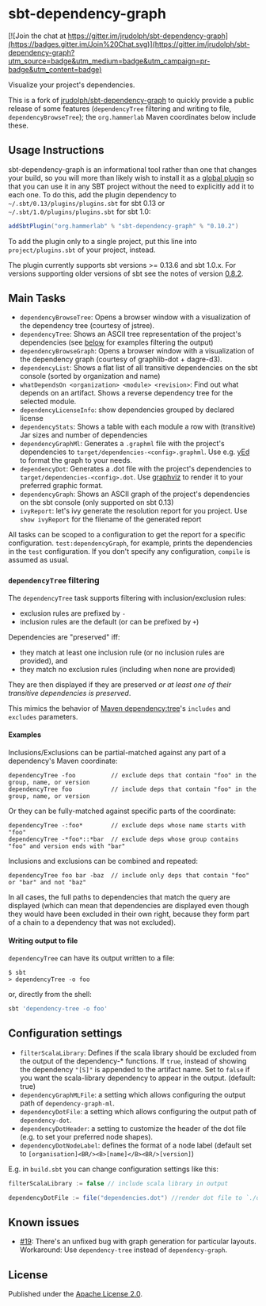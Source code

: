 # sbt-dependency-graph

[![Join the chat at https://gitter.im/jrudolph/sbt-dependency-graph](https://badges.gitter.im/Join%20Chat.svg)](https://gitter.im/jrudolph/sbt-dependency-graph?utm_source=badge&utm_medium=badge&utm_campaign=pr-badge&utm_content=badge)

Visualize your project's dependencies.

This is a fork of [jrudolph/sbt-dependency-graph](https://github.com/jrudolph/sbt-dependency-graph) to quickly provide a public release of some features (`dependencyTree` filtering and writing to file, `dependencyBrowseTree`); the `org.hammerlab` Maven coordinates below include these.

## Usage Instructions

sbt-dependency-graph is an informational tool rather than one that changes your build, so you will more than likely wish to
install it as a [global plugin] so that you can use it in any SBT project without the need to explicitly add it to each one. To do
this, add the plugin dependency to `~/.sbt/0.13/plugins/plugins.sbt` for sbt 0.13 or `~/.sbt/1.0/plugins/plugins.sbt` for sbt 1.0:

```scala
addSbtPlugin("org.hammerlab" % "sbt-dependency-graph" % "0.10.2")
```

To add the plugin only to a single project, put this line into `project/plugins.sbt` of your project, instead.

The plugin currently supports sbt versions >= 0.13.6 and sbt 1.0.x. For versions supporting older versions of sbt see
the notes of version [0.8.2](https://github.com/jrudolph/sbt-dependency-graph/tree/v0.8.2#compatibility-notes).

## Main Tasks

 * `dependencyBrowseTree`: Opens a browser window with a visualization of the dependency tree (courtesy of jstree).
 * `dependencyTree`: Shows an ASCII tree representation of the project's dependencies (see [below](#dependencyTree-filtering) for examples filtering the output)
 * `dependencyBrowseGraph`: Opens a browser window with a visualization of the dependency graph (courtesy of graphlib-dot + dagre-d3).
 * `dependencyList`: Shows a flat list of all transitive dependencies on the sbt console (sorted by organization and name)
 * `whatDependsOn <organization> <module> <revision>`: Find out what depends on an artifact. Shows a reverse dependency
   tree for the selected module.
 * `dependencyLicenseInfo`: show dependencies grouped by declared license
 * `dependencyStats`: Shows a table with each module a row with (transitive) Jar sizes and number of dependencies
 * `dependencyGraphMl`: Generates a `.graphml` file with the project's dependencies to `target/dependencies-<config>.graphml`.
   Use e.g. [yEd](http://www.yworks.com/en/products_yed_about.html) to format the graph to your needs.
 * `dependencyDot`: Generates a .dot file with the project's dependencies to `target/dependencies-<config>.dot`.
    Use [graphviz](http://www.graphviz.org/) to render it to your preferred graphic format.
 * `dependencyGraph`: Shows an ASCII graph of the project's dependencies on the sbt console (only supported on sbt 0.13)
 * `ivyReport`: let's ivy generate the resolution report for you project. Use
   `show ivyReport` for the filename of the generated report

All tasks can be scoped to a configuration to get the report for a specific configuration. `test:dependencyGraph`,
for example, prints the dependencies in the `test` configuration. If you don't specify any configuration, `compile` is
assumed as usual.

### `dependencyTree` filtering
The `dependencyTree` task supports filtering with inclusion/exclusion rules:

- exclusion rules are prefixed by `-`
- inclusion rules are the default (or can be prefixed by `+`)

Dependencies are "preserved" iff:
- they match at least one inclusion rule (or no inclusion rules are provided), and
- they match no exclusion rules (including when none are provided)

They are then displayed if they are preserved *or at least one of their transitive dependencies is preserved*.

This mimics the behavior of [Maven dependency:tree](https://maven.apache.org/plugins/maven-dependency-plugin/tree-mojo.html)'s `includes` and `excludes` parameters.

#### Examples

Inclusions/Exclusions can be partial-matched against any part of a dependency's Maven coordinate:

```
dependencyTree -foo          // exclude deps that contain "foo" in the group, name, or version
dependencyTree foo           // include deps that contain "foo" in the group, name, or version
```

Or they can be fully-matched against specific parts of the coordinate:

```
dependencyTree -:foo*        // exclude deps whose name starts with "foo"
dependencyTree -*foo*::*bar  // exclude deps whose group contains "foo" and version ends with "bar"
```

Inclusions and exclusions can be combined and repeated:
```
dependencyTree foo bar -baz  // include only deps that contain "foo" or "bar" and not "baz"
```

In all cases, the full paths to dependencies that match the query are displayed (which can mean that dependencies are displayed even though they would have been excluded in their own right, because they form part of a chain to a dependency that was not excluded). 

#### Writing output to file

`dependencyTree` can have its output written to a file:

```
$ sbt
> dependencyTree -o foo
```

or, directly from the shell:

```bash
sbt 'dependency-tree -o foo'
```

## Configuration settings

 * `filterScalaLibrary`: Defines if the scala library should be excluded from the output of the dependency-* functions.
   If `true`, instead of showing the dependency `"[S]"` is appended to the artifact name. Set to `false` if
   you want the scala-library dependency to appear in the output. (default: true)
 * `dependencyGraphMLFile`: a setting which allows configuring the output path of `dependency-graph-ml`.
 * `dependencyDotFile`: a setting which allows configuring the output path of `dependency-dot`.
 * `dependencyDotHeader`: a setting to customize the header of the dot file (e.g. to set your preferred node shapes).
 * `dependencyDotNodeLabel`: defines the format of a node label
   (default set to `[organisation]<BR/><B>[name]</B><BR/>[version]`)

E.g. in `build.sbt` you can change configuration settings like this:

```scala
filterScalaLibrary := false // include scala library in output

dependencyDotFile := file("dependencies.dot") //render dot file to `./dependencies.dot`
```

## Known issues

 * [#19]: There's an unfixed bug with graph generation for particular layouts. Workaround:
   Use `dependency-tree` instead of `dependency-graph`.

## License

Published under the [Apache License 2.0](http://en.wikipedia.org/wiki/Apache_license).

[global plugin]: http://www.scala-sbt.org/0.13/tutorial/Using-Plugins.html#Global+plugins
[global build configuration]: http://www.scala-sbt.org/0.13/docs/Global-Settings.html
[#19]: https://github.com/jrudolph/sbt-dependency-graph/issues/19

